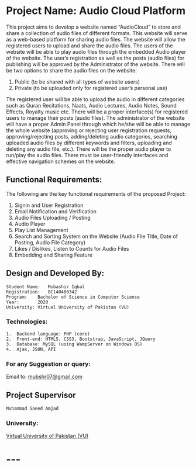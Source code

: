 # Project Name: Audio Cloud Platform
This project aims to develop a website named “AudioCloud” to store and share a collection of audio files of different formats. This website will serve as a web-based platform for sharing audio files. The website will allow the registered users to upload and share the audio files. The users of the website will be able to play audio files through the embedded Audio player of the website. The user’s registration as well as the posts (audio files) for publishing will be approved by the Administrator of the website. There will be two options to share the audio files on the website: 
1.	Public (to be shared with all types of website users)
2.	Private (to be uploaded only for registered user’s personal use)
   
The registered user will be able to upload the audio in different categories such as Quran Recitations, Naats, Audio Lectures, Audio Notes, Sound Effects, Royalty music etc. There will be a proper interface(s) for registered users to manage their posts (audio files). The administrator of the website will have a proper Admin Panel through which he/she will be able to manage the whole website (approving or rejecting user registration requests, approving/rejecting posts, adding/deleting audio categories, searching uploaded audio files by different keywords and filters, uploading and deleting any audio file, etc.). There will be the proper audio player to run/play the audio files. There must be user-friendly interfaces and effective navigation schemes on the website. 

## Functional Requirements:
The following are the key functional requirements of the proposed Project:

1.	Signin and User Registration 
2.	Email Notification  and Verification
3.	Audio Files Uploading / Posting
4.	Audio Player
5.	Play List Management 
6.	Search and Sorting System on the Website (Audio File Title, Date of Posting, Audio File Category)
7.	Likes / Dislikes, Listen to Counts for Audio Files
8.	Embedding and Sharing Feature 

## Design and Developed By: 
	Student Name: 	Mubashir Iqbal 
 	Registration: 	BC140400342
  	Program: 	Bachelor of Science in Computer Science
   	Year:		2020
    University:	Virtual University of Pakistan (VU)

### Technologies:
	1.	Backend language: PHP (core)
 	2.	Front-end: HTML5, CSS3, Bootstrap, JavaScript, JQuery
  	3. 	Database: MySQL (using WampServer on Windows OS)
   	4.	Ajax, JSON, API

### For any Suggestion or query: 
Email to: <a href="emailto:mubshr07@gmail.com"> mubshr07@gmail.com </a>

 
## Project Supervisor
	Muhammad Saeed Amjad
### University:
[Virtual University of Pakistan (VU)](https://www.vu.edu.pk/)  

# ---






